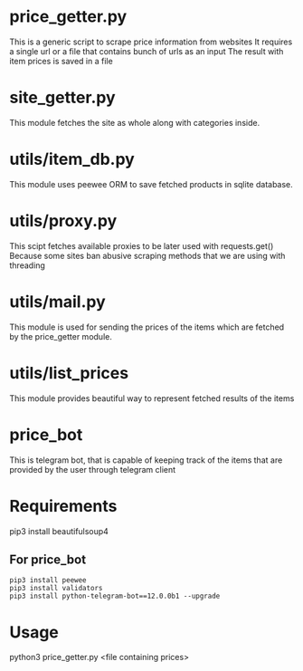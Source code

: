 # price_getter.py
This is a generic script to scrape price information from websites
It requires a single url or a file that contains bunch of urls as an input
The result with item prices is saved in a file

# site_getter.py
This module fetches the site as whole along with categories inside.

# utils/item_db.py
This module uses peewee ORM to save fetched products in sqlite database.

# utils/proxy.py
This scipt fetches available proxies to be later used with requests.get()
Because some sites ban abusive scraping methods that we are using with threading

# utils/mail.py
This module is used for sending the prices of the items which are
fetched by the price_getter module.

# utils/list_prices
This module provides beautiful way to represent fetched results of the items

# price_bot
This is telegram bot, that is capable of keeping track of the items that
are provided by the user through telegram client

# Requirements
pip3 install beautifulsoup4

## For price_bot
    pip3 install peewee
    pip3 install validators
    pip3 install python-telegram-bot==12.0.0b1 --upgrade

# Usage 
python3 price_getter.py \<file containing prices\>

